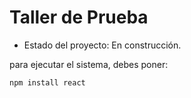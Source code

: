 <h1>Taller de Prueba</h1>

- Estado del proyecto: En construcción.

para ejecutar el sistema, debes poner:


```npm install react```
